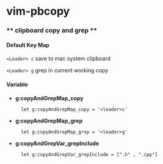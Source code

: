 vim-pbcopy
==========

### ** clipboard copy and grep **

#### Default Key Map
`<Leader> c` save to mac system clipboard

`<Leader> g` grep in current working copy

#### Variable

* **g:copyAndGrepMap_copy**

		let g:copyAndGrepMap_copy = '<leader>c'
* **g:copyAndGrepMap_grep**

		let g:copyAndGrepMap_grep = '<leader>g'
* **g:copyAndGrepVar_grepInclude**

		let g:copyAndGrepVar_grepInclude = [".h" , ".cpp"]
